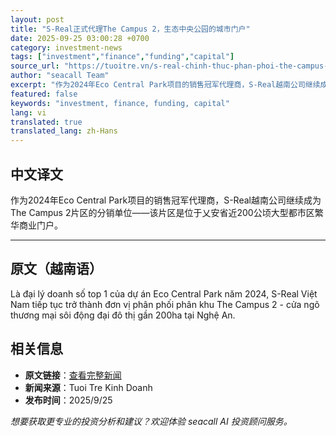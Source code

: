 ```yaml
---
layout: post
title: "S-Real正式代理The Campus 2，生态中央公园的城市门户"
date: 2025-09-25 03:00:28 +0700
category: investment-news
tags: ["investment","finance","funding","capital"]
source_url: "https://tuoitre.vn/s-real-chinh-thuc-phan-phoi-the-campus-2-cua-ngo-do-thi-eco-central-park-20250924141429032.htm"
author: "seacall Team"
excerpt: "作为2024年Eco Central Park项目的销售冠军代理商，S-Real越南公司继续成为The Campus 2片区的分销单位——该片区是位于乂安省近200公顷大型都市区繁华商业门户。..."
featured: false
keywords: "investment, finance, funding, capital"
lang: vi
translated: true
translated_lang: zh-Hans
---
```


## 中文译文

作为2024年Eco Central Park项目的销售冠军代理商，S-Real越南公司继续成为The Campus 2片区的分销单位——该片区是位于乂安省近200公顷大型都市区繁华商业门户。

---

## 原文（越南语）

Là đại lý doanh số top 1 của dự án Eco Central Park năm 2024, S-Real Việt Nam tiếp tục trở thành đơn vị phân phối phân khu The Campus 2 - cửa ngõ thương mại sôi động đại đô thị gần 200ha tại Nghệ An.

## 相关信息

- **原文链接**：[查看完整新闻](https://tuoitre.vn/s-real-chinh-thuc-phan-phoi-the-campus-2-cua-ngo-do-thi-eco-central-park-20250924141429032.htm)
- **新闻来源**：Tuoi Tre Kinh Doanh
- **发布时间**：2025/9/25

*想要获取更专业的投资分析和建议？欢迎体验 seacall AI 投资顾问服务。*